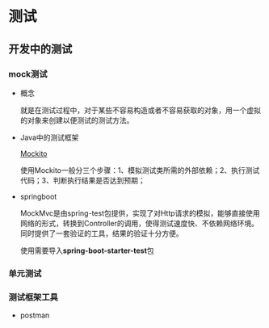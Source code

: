 # 测试

## 开发中的测试

### mock测试

- 概念
    
    就是在测试过程中，对于某些不容易构造或者不容易获取的对象，用一个虚拟的对象来创建以便测试的测试方法。

- Java中的测试框架

    [Mockito](https://github.com/mockito/mockito)
    
    使用Mockito一般分三个步骤：1、模拟测试类所需的外部依赖；2、执行测试代码；3、判断执行结果是否达到预期；
    
- springboot

    MockMvc是由spring-test包提供，实现了对Http请求的模拟，能够直接使用网络的形式，转换到Controller的调用，使得测试速度快、不依赖网络环境。同时提供了一套验证的工具，结果的验证十分方便。

    使用需要导入**spring-boot-starter-test**包

### 单元测试

### 测试框架工具

- postman